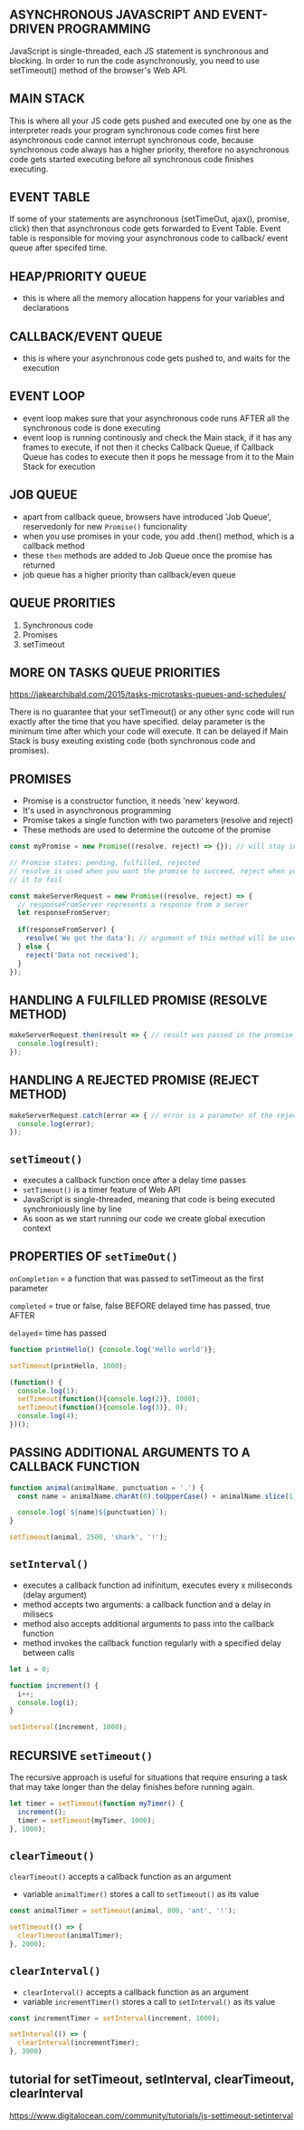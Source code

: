  ## ASYNCHRONOUS JAVASCRIPT AND EVENT-DRIVEN PROGRAMMING

JavaScript is single-threaded, each JS statement is synchronous and blocking. In order to run the code asynchronously, you need to use setTimeout() method of the browser's Web API.

## MAIN STACK

This is where all your JS code gets pushed and executed one by one as the interpreter reads your program synchronous code comes first here asynchronous code cannot interrupt synchronous code, because synchronous code always has a higher priority, therefore no asynchronous code gets started executing before all synchronous code finishes executing.

## EVENT TABLE

If some of your statements are asynchronous (setTimeOut, ajax(), promise, click) then that asynchronous code gets forwarded to Event Table. Event table is responsible for moving your asynchronous code to callback/ event queue after specifed time.

## HEAP/PRIORITY QUEUE

- this is where all the memory allocation happens for your variables and declarations

## CALLBACK/EVENT QUEUE

- this is where your asynchronous code gets pushed to, and waits for the execution

## EVENT LOOP

- event loop makes sure that your asynchronous code runs AFTER all the synchronous code is done executing
- event loop is running continously and check the Main stack, if it has any frames to execute, if not then it checks Callback Queue, if Callback Queue has codes to execute then it pops he message from it to the Main Stack for execution

## JOB QUEUE

- apart from callback queue, browsers have introduced 'Job Queue', reservedonly for new `Promise()` funcionality
- when you use promises in your code, you add .then() method, which is a callback method
- these `then` methods are added to Job Queue once the promise has returned
- job queue has a higher priority than callback/even queue

## QUEUE PRORITIES

1. Synchronous code
2. Promises
3. setTimeout

## MORE ON TASKS QUEUE PRIORITIES
<https://jakearchibald.com/2015/tasks-microtasks-queues-and-schedules/>

There is no guarantee that your setTimeout() or any other sync code will run exactly after the time that you have specified. delay parameter is the minimum time after which your code will execute. It can be delayed if Main Stack is busy exeuting existing code (both synchronous code and promises).

## PROMISES

- Promise is a constructor function, it needs 'new' keyword.
- It's used in  asynchronous programming
- Promise takes a single function with two parameters (resolve and reject)
- These methods are used to determine the outcome of the promise

```js
const myPromise = new Promise((resolve, reject) => {}); // will stay in pending for ever

// Promise states: pending, fulfilled, rejected
// resolve is used when you want the promise to succeed, reject when you want
// it to fail

const makeServerRequest = new Promise((resolve, reject) => {
  // responseFromServer represents a response from a server
  let responseFromServer;
    
  if(responseFromServer) {
    resolve('We got the data'); // argument of this method will be used by .then
  } else {  
    reject('Data not received');
  }
});
```

## HANDLING A FULFILLED PROMISE (RESOLVE METHOD)

```js
makeServerRequest.then(result => { // result was passed in the promise resolve()
  console.log(result);
});
```

## HANDLING A REJECTED PROMISE (REJECT METHOD)

```js
makeServerRequest.catch(error => { // error is a parameter of the reject() method
  console.log(error);
});
```

## `setTimeout()`

- executes a callback function once after a delay time passes
- `setTimeout()` is a timer feature of Web API
- JavaScript is single-threaded, meaning that code is being executed synchroniously line by line
- As soon as we start running our code we create global execution context

## PROPERTIES OF `setTimeOut()`

`onCompletion` = a function that was passed to setTimeout as the first parameter

`completed` = true or false, false BEFORE delayed time has passed, true AFTER

`delayed`=  time has passed

```js
function printHello() {console.log('Hello world')};

setTimeout(printHello, 1000);

(function() {
  console.log(1); 
  setTimeout(function(){console.log(2)}, 1000); 
  setTimeout(function(){console.log(3)}, 0); 
  console.log(4);
})();
```

## PASSING ADDITIONAL ARGUMENTS TO A CALLBACK FUNCTION

```js
function animal(animalName, punctuation = '.') {
  const name = animalName.charAt(0).toUpperCase() + animalName.slice(1);

  console.log(`${name}${punctuation}`);
}

setTimeout(animal, 2500, 'shark', '!');
```

## `setInterval()`

- executes a callback function ad inifinitum, executes every x miliseconds (delay argument)
- method accepts two arguments: a callback function and a delay in milisecs
- method also accepts additional arguments to pass into the callback function
- method invokes the callback function regularly with a specified delay between calls

```js
let i = 0;

function increment() {
  i++;
  console.log(i);
}

setInterval(increment, 1000);
```

## RECURSIVE `setTimeout()`

The recursive approach is useful for situations that require ensuring a task that may take longer than the delay finishes before running again.

```js
let timer = setTimeout(function myTimer() {
  increment();
  timer = setTimeout(myTimer, 1000);
}, 1000);
```

## `clearTimeout()`

`clearTimeout()` accepts a callback function as an argument
- variable `animalTimer()` stores a call to `setTimeout()` as its value

```js
const animalTimer = setTimeout(animal, 800, 'ant', '!');

setTimeout(() => {
  clearTimeout(animalTimer);
}, 2000);
```

## `clearInterval()`

- `clearInterval()` accepts a callback function as an argument
- variable `incrementTimer()` stores a call to `setInterval()` as its value

```js
const incrementTimer = setInterval(increment, 1000);

setInterval(() => {
  clearInterval(incrementTimer);
}, 3000)
```

## tutorial for setTimeout, setInterval, clearTimeout, clearInterval

<https://www.digitalocean.com/community/tutorials/js-settimeout-setinterval>


